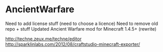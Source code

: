 AncientWarfare
==============

Need to add license stuff (need to choose a licence)
Need to remove old repo + stuff
Updated Ancient Warfare mod for Minecraft 1.4.5+ (rewrite)

http://techne.zeux.me/techne/editor
http://sparklinlabs.com/2012/08/craftstudio-minecraft-exporter/